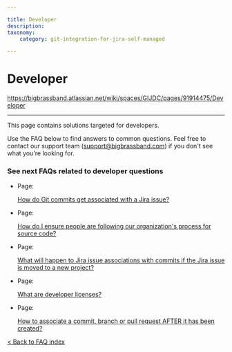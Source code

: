 ```yaml
---

title: Developer
description:
taxonomy:
    category: git-integration-for-jira-self-managed

---
```


# Developer

<https://bigbrassband.atlassian.net/wiki/spaces/GIJDC/pages/91914475/Developer>

* * *

This page contains solutions targeted for developers.

Use the FAQ below to find answers to common questions. Feel free to contact our support team ([support@bigbrassband.com](mailto:support@bigbrassband.com?subject=Developer%20questions%20-)) if you don't see what you're looking for.

### See next FAQs related to developer questions

*   Page:
    
    [How do Git commits get associated with a Jira issue?](/wiki/spaces/GIJDC/pages/2051571713)
    
*   Page:
    
    [How do I ensure people are following our organization's process for source code?](/wiki/spaces/GIJDC/pages/2051768321)
    
*   Page:
    
    [What will happen to Jira issue associations with commits if the Jira issue is moved to a new project?](/wiki/spaces/GIJDC/pages/2051014669)
    
*   Page:
    
    [What are developer licenses?](/wiki/spaces/GIJDC/pages/2051964929)
    
*   Page:
    
    [How to associate a commit, branch or pull request AFTER it has been created?](/wiki/spaces/GIJDC/pages/2062974977)
    

  
[< Back to FAQ index](/wiki/spaces/GIJDC/pages/92176390/Frequently+Asked+Questions)